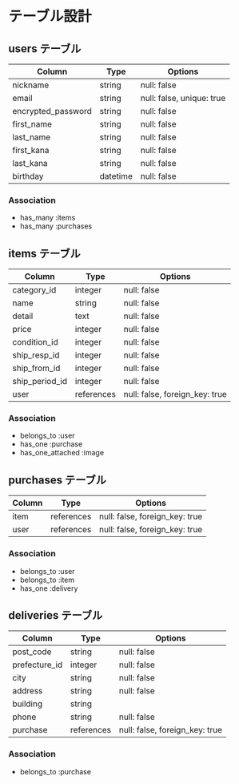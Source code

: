 # テーブル設計

## users テーブル

| Column                 | Type     | Options                   |
| ---------------------- | -------- | ------------------------- |
| nickname               | string   | null: false               |
| email                  | string   | null: false, unique: true |
| encrypted_password     | string   | null: false               |
| first_name             | string   | null: false               |
| last_name              | string   | null: false               |
| first_kana             | string   | null: false               |
| last_kana              | string   | null: false               |
| birthday               | datetime | null: false               |

### Association

- has_many :items
- has_many :purchases

## items テーブル

| Column         | Type       | Options                        |
| -------------- | ---------- | ------------------------------ |
| category_id    | integer    | null: false                    |
| name           | string     | null: false                    |
| detail         | text       | null: false                    |
| price          | integer    | null: false                    |
| condition_id   | integer    | null: false                    |
| ship_resp_id   | integer    | null: false                    |
| ship_from_id   | integer    | null: false                    |
| ship_period_id | integer    | null: false                    |
| user           | references | null: false, foreign_key: true |

### Association

- belongs_to :user
- has_one :purchase
- has_one_attached :image

## purchases テーブル

| Column     | Type       | Options                        |
| ---------- | ---------- | ------------------------------ |
| item       | references | null: false, foreign_key: true |
| user       | references | null: false, foreign_key: true |

### Association

- belongs_to :user
- belongs_to :item
- has_one :delivery

## deliveries テーブル

| Column        | Type       | Options                        |
| ------------- | ---------- | ------------------------------ |
| post_code     | string     | null: false                    |
| prefecture_id | integer    | null: false                    |
| city          | string     | null: false                    |
| address       | string     | null: false                    |
| building      | string     |                                |
| phone         | string     | null: false                    |
| purchase      | references | null: false, foreign_key: true |

### Association

- belongs_to :purchase
